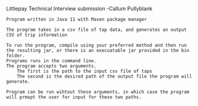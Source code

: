 Littlepay Technical Interview submission
	-Callum Pullyblank

	Program written in Java 11 with Maven package manager
	
	The program takes in a csv file of tap data, and generates an output CSV of trip information
	
	To run the program, compile using your preferred method and then run the resulting jar, or there is an execuatable jar provided in the bin folder.
	Programs runs in the command line.
	The program accepts two arguments.
		The first is the path to the input csv file of taps
		The second is the desired path of the output file the program will generate.
	
	Program can be run wihtout these arguments, in which case the program will prmopt the user for input for these two paths.
	